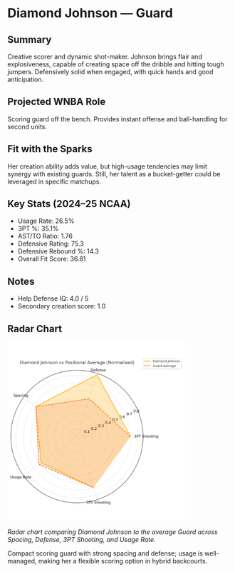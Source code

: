 # Diamond Johnson — Guard

## Summary

Creative scorer and dynamic shot-maker. Johnson brings flair and explosiveness, capable of creating space off the dribble and hitting tough jumpers. Defensively solid when engaged, with quick hands and good anticipation.

## Projected WNBA Role

Scoring guard off the bench. Provides instant offense and ball-handling for second units.

## Fit with the Sparks

Her creation ability adds value, but high-usage tendencies may limit synergy with existing guards. Still, her talent as a bucket-getter could be leveraged in specific matchups.

## Key Stats (2024–25 NCAA)

- Usage Rate: 26.5%  
- 3PT %: 35.1%  
- AST/TO Ratio: 1.76  
- Defensive Rating: 75.3  
- Defensive Rebound %: 14.3  
- Overall Fit Score: 36.81

## Notes

- Help Defense IQ: 4.0 / 5  
- Secondary creation score: 1.0

## Radar Chart

<img src="https://github.com/mathwanheda/wnba-analytics-capstone/raw/main/sparks-fit-score/images/diamond_johnson_radar_chart_normalized.png" alt="Radar Chart" width="400"/>

*Radar chart comparing Diamond Johnson to the average Guard across Spacing, Defense, 3PT Shooting, and Usage Rate.*

Compact scoring guard with strong spacing and defense; usage is well-managed, making her a flexible scoring option in hybrid backcourts.

